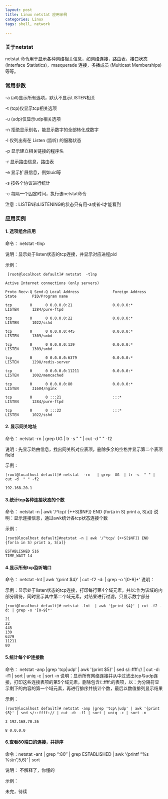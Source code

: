 ```yaml
---
layout: post
title: Linux netstat 应用示例
categories: Linux 
tags: shell, network
 
---
```

### 关于netstat ###
netstat 命令用于显示各种网络相关信息，如网络连接，路由表，接口状态 (Interface Statistics)，masquerade 连接，多播成员 (Multicast Memberships) 等等。

### 常用参数 ###
-a (all)显示所有选项，默认不显示LISTEN相关

-t (tcp)仅显示tcp相关选项

-u (udp)仅显示udp相关选项

-n 拒绝显示别名，能显示数字的全部转化成数字

-l 仅列出有在 Listen (监听) 的服務状态

-p 显示建立相关链接的程序名

-r 显示路由信息，路由表

-e 显示扩展信息，例如uid等

-s 按各个协议进行统计

-c 每隔一个固定时间，执行该netstat命令


注意：LISTEN和LISTENING的状态只有用-a或者-l才能看到

### 应用实例 ###
#### 1. 选项组合应用 ####
命令： netstat  -tlnp

说明：显示处于listen状态的tcp连接，并显示对应进程pid

示例：
```
 [root@localhost default]# netstat  -tlnp 

Active Internet connections (only servers)

Proto Recv-Q Send-Q Local Address               Foreign Address             State       PID/Program name 
 
tcp        0      0 0.0.0.0:21                  0.0.0.0:*                   LISTEN      1284/pure-ftpd 

tcp        0      0 0.0.0.0:22                  0.0.0.0:*                   LISTEN      1022/sshd   
       
tcp        0      0 0.0.0.0:445                 0.0.0.0:*                   LISTEN      1309/smbd 
         
tcp        0      0 0.0.0.0:139                 0.0.0.0:*                   LISTEN      1309/smbd   
       
tcp        0      0 0.0.0.0:6379                0.0.0.0:*                   LISTEN      1298/redis-server 

tcp        0      0 0.0.0.0:11211               0.0.0.0:*                   LISTEN      1002/memcached  
   
tcp        0      0 0.0.0.0:80                  0.0.0.0:*                   LISTEN      31604/nginx  
      
tcp        0      0 :::21                       :::*                        LISTEN      1284/pure-ftpd 

tcp        0      0 :::22                       :::*                        LISTEN      1022/sshd    
```
#### 2. 显示网关地址 ####
命令： netstat  -rn  | grep  UG  | tr  -s " "  | cut  -d  " "  -f2

说明：先显示路由信息，找出网关所对应表项，删除多余的空格并显示第二个表项field 

示例：
```
[root@localhost default]# netstat  -rn   | grep  UG  | tr -s  " " | cut -d  " " -f2

192.168.20.1
```

#### 3.统计tcp各种连接状态的个数 ####
命令：
netstat -n | awk '/^tcp/ {++S[$NF]} END {for(a in S) print a, S[a]}
说明：显示连接信息，通过awk统计各tcp状态连接个数

示例：
```
[root@localhost default]#netstat -n | awk '/^tcp/ {++S[$NF]} END {for(a in S) print a, S[a]}

ESTABLISHED 516
TIME_WAIT 14
```

#### 4.显示所有tcp监听端口 ####
命令：
netstat -lnt | awk '{print $4}' | cut -f2 -d: | grep -o '[0-9]*'
说明：

示例：显示处于listen状态的tcp连接，打印每行第4个域元素，并以:作为该域的内部分隔符，同时显示其中第二个域元素，对结果进行过滤，只显示数字部分
```
[root@localhost default]# netstat -lnt  | awk '{print $4}' | cut -f2 -d: | grep -o '[0-9]*'

21
22
445
139
6379
11211
80

```

#### 5.统计每个IP连接数 ####
命令：
netstat -anp |grep 'tcp\|udp' | awk '{print $5}' | sed s/::ffff:// | cut -d: -f1 | sort | uniq -c | sort -n 
说明：显示所有网络连接并从中过滤出tcp与udp连接，打印这些连接表项的第5个域元素，删除包含/::ffff:的表项，以：为分隔符显示剩下的内容的第一个域元素，再进行排序并统计个数，最后以数值排列显示结果 


示例：
```
[root@localhost default]# netstat -anp |grep 'tcp\|udp' | awk '{print $5}' | sed s/::ffff:// | cut -d: -f1 | sort | uniq -c | sort -n

3 192.168.70.36

8 0.0.0.0
```

#### 6.查看80端口的连接，并排序 ####
命令：netstat -ant | grep “:80″ | grep ESTABLISHED | awk ‘{printf “%s %s\n”,$5,$6}’ | sort

说明：
不解释了，你懂的

示例：



未完，待续
